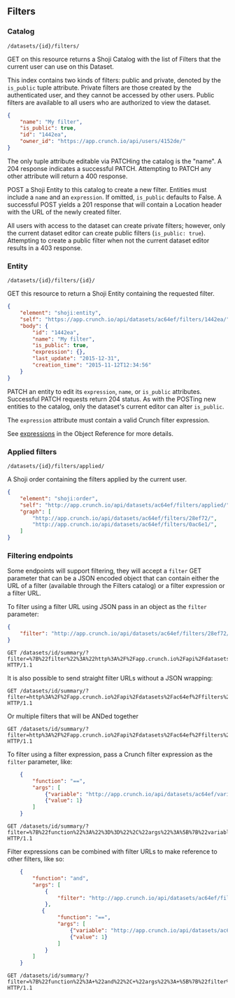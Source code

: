 ## Filters

### Catalog

`/datasets/{id}/filters/`

GET on this resource returns a Shoji Catalog with the list of Filters that the
current user can use on this Dataset.

This index contains two kinds of filters: public and private, denoted by the `is_public` tuple attribute. Private filters are those created by the authenticated user, and they cannot be accessed by other users. Public filters are available to all users who are authorized to view the dataset.

```json
{
    "name": "My filter",
    "is_public": true,
    "id": "1442ea",
    "owner_id": "https://app.crunch.io/api/users/4152de/"
}
```

The only tuple attribute editable via PATCHing the catalog is the "name". A 204 response indicates a successful PATCH. Attempting to PATCH any other attribute will
return a 400 response.

POST a Shoji Entity to this catalog to create a new filter. Entities must include a `name` and an
`expression`. If omitted, `is_public` defaults to False. A successful POST yields a 201 response
that will contain a Location header with the URL of the newly created filter.

All users with access to the dataset can create private filters; however, only the current dataset editor can create public filters (`is_public: true`). Attempting to create a public filter when not the current dataset editor results in a 403 response.

### Entity

`/datasets/{id}/filters/{id}/`

GET this resource to return a Shoji Entity containing the requested filter.

```json
{
	"element": "shoji:entity",
	"self": "https://app.crunch.io/api/datasets/ac64ef/filters/1442ea/",
	"body": {
        "id": "1442ea",
        "name": "My filter",
        "is_public": true,
        "expression": {},
        "last_update": "2015-12-31",
        "creation_time": "2015-11-12T12:34:56"
    }
}
```

PATCH an entity to edit its `expression`, `name`, or `is_public` attributes. Successful PATCH requests return 204 status. As with the POSTing new entities to the catalog, only the dataset's current editor can alter `is_public`.

The `expression` attribute must contain a valid Crunch filter expression.

<!-- Discuss valid crunch filter expressions -->

See [expressions](#expressions) in the Object Reference for more details.

### Applied filters

`/datasets/{id}/filters/applied/`

A Shoji order containing the filters applied by the current user.

```json
{
    "element": "shoji:order",
    "self": "http://app.crunch.io/api/datasets/ac64ef/filters/applied/",
    "graph": [
        "http://app.crunch.io/api/datasets/ac64ef/filters/28ef72/",
        "http://app.crunch.io/api/datasets/ac64ef/filters/0ac6e1/",
    ]
}
```


### Filtering endpoints

Some endpoints will support filtering, they will accept a `filter` GET parameter
that can be a JSON encoded object that can contain either the URL of a filter
(available through the Filters catalog) or a filter expression or a filter URL.

To filter using a filter URL using JSON pass in an object as the `filter`
parameter:

```json
{
    "filter": "http://app.crunch.io/api/datasets/ac64ef/filters/28ef72/"
}
```

```http
GET /datasets/id/summary/?filter=%7B%22filter%22%3A%22http%3A%2F%2Fapp.crunch.io%2Fapi%2Fdatasets%2Fac64ef%2Ffilters%2F28ef72%2F%22%7D HTTP/1.1
```

It is also possible to send straight filter URLs without a JSON wrapping:


```http
GET /datasets/id/summary/?filter=http%3A%2F%2Fapp.crunch.io%2Fapi%2Fdatasets%2Fac64ef%2Ffilters%2F28ef72%2F HTTP/1.1
```

Or multiple filters that will be ANDed together

```http
GET /datasets/id/summary/?filter=http%3A%2F%2Fapp.crunch.io%2Fapi%2Fdatasets%2Fac64ef%2Ffilters%2F28ef72%2F&filter=http%3A%2F%2Fapp.crunch.io%2Fapi%2Fdatasets%2Fac64ef%2Ffilters%2F28ef72%2F HTTP/1.1
```


To filter using a filter expression, pass a Crunch filter expression as the
`filter` parameter, like:

```json
    {
        "function": "==",
        "args": [
            {"variable": "http://app.crunch.io/api/datasets/ac64ef/variables/aae3c2/"},
            {"value": 1}
        ]
    }
```

```http
GET /datasets/id/summary/?filter=%7B%22function%22%3A%22%3D%3D%22%2C%22args%22%3A%5B%7B%22variable%22%3A%22http%3A%2F%2Fapp.crunch.io%2Fapi%2Fdatasets%2Fac64ef%2Fvariables%2Faae3c2%2F%22%7D%2C%7B%22value%22%3A1%7D%5D%7D HTTP/1.1
```

Filter expressions can be combined with filter URLs to make reference to other filters, like so:


```json
    {
        "function": "and",
        "args": [
            {
                "filter": "http://app.crunch.io/api/datasets/ac64ef/filters/28ef72/"
            },
           {
                "function": "==",
                "args": [
                    {"variable": "http://app.crunch.io/api/datasets/ac64ef/variables/aae3c2/"},
                    {"value": 1}
                ]
            }
        ]
    }    
```

```http
GET /datasets/id/summary/?filter=%7B%22function%22%3A+%22and%22%2C+%22args%22%3A+%5B%7B%22filter%22%3A+%22http%3A%2F%2Fapp.crunch.io%2Fapi%2Fdatasets%2Fac64ef%2Ffilters%2F28ef72%2F%22%7D%2C+%7B%22function%22%3A+%22%3D%3D%22%2C+%22args%22%3A+%5B%7B%22variable%22%3A+%22http%3A%2F%2Fapp.crunch.io%2Fapi%2Fdatasets%2Fac64ef%2Fvariables%2Faae3c2%2F%22%7D%2C+%7B%22value%22%3A+1%7D%5D%7D%5D%7D HTTP/1.1
```

